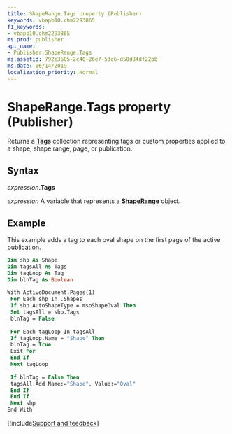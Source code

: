 ```yaml
---
title: ShapeRange.Tags property (Publisher)
keywords: vbapb10.chm2293865
f1_keywords:
- vbapb10.chm2293865
ms.prod: publisher
api_name:
- Publisher.ShapeRange.Tags
ms.assetid: 792e3505-2c40-26e7-53c6-d50d84df22bb
ms.date: 06/14/2019
localization_priority: Normal
---
```



# ShapeRange.Tags property (Publisher)

Returns a **[Tags](Publisher.Tags.md)** collection representing tags or custom properties applied to a shape, shape range, page, or publication.


## Syntax

_expression_.**Tags**

_expression_ A variable that represents a **[ShapeRange](Publisher.ShapeRange.md)** object.


## Example

This example adds a tag to each oval shape on the first page of the active publication.

```vb
Dim shp As Shape 
Dim tagsAll As Tags 
Dim tagLoop As Tag 
Dim blnTag As Boolean 
 
With ActiveDocument.Pages(1) 
 For Each shp In .Shapes 
 If shp.AutoShapeType = msoShapeOval Then 
 Set tagsAll = shp.Tags 
 blnTag = False 
 
 For Each tagLoop In tagsAll 
 If tagLoop.Name = "Shape" Then 
 blnTag = True 
 Exit For 
 End If 
 Next tagLoop 
 
 If blnTag = False Then 
 tagsAll.Add Name:="Shape", Value:="Oval" 
 End If 
 End If 
 Next shp 
End With 

```

[!include[Support and feedback](~/includes/feedback-boilerplate.md)]
